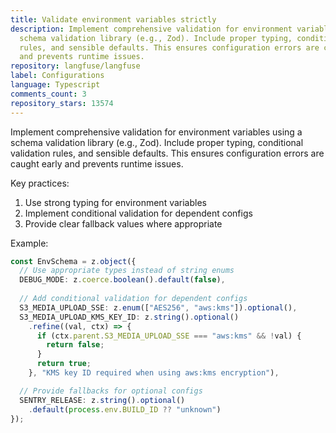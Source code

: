 ```yaml
---
title: Validate environment variables strictly
description: Implement comprehensive validation for environment variables using a
  schema validation library (e.g., Zod). Include proper typing, conditional validation
  rules, and sensible defaults. This ensures configuration errors are caught early
  and prevents runtime issues.
repository: langfuse/langfuse
label: Configurations
language: Typescript
comments_count: 3
repository_stars: 13574
---
```


Implement comprehensive validation for environment variables using a schema validation library (e.g., Zod). Include proper typing, conditional validation rules, and sensible defaults. This ensures configuration errors are caught early and prevents runtime issues.

Key practices:
1. Use strong typing for environment variables
2. Implement conditional validation for dependent configs
3. Provide clear fallback values where appropriate

Example:
```typescript
const EnvSchema = z.object({
  // Use appropriate types instead of string enums
  DEBUG_MODE: z.coerce.boolean().default(false),
  
  // Add conditional validation for dependent configs
  S3_MEDIA_UPLOAD_SSE: z.enum(["AES256", "aws:kms"]).optional(),
  S3_MEDIA_UPLOAD_KMS_KEY_ID: z.string().optional()
    .refine((val, ctx) => {
      if (ctx.parent.S3_MEDIA_UPLOAD_SSE === "aws:kms" && !val) {
        return false;
      }
      return true;
    }, "KMS key ID required when using aws:kms encryption"),

  // Provide fallbacks for optional configs
  SENTRY_RELEASE: z.string().optional()
    .default(process.env.BUILD_ID ?? "unknown")
});
```